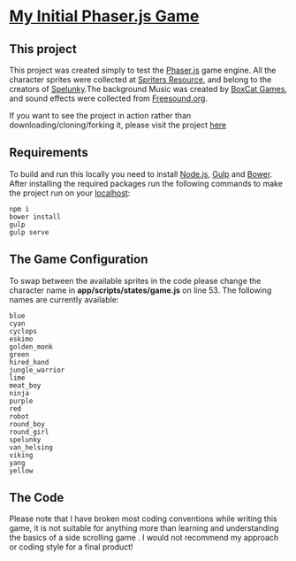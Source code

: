 # [My Initial Phaser.js Game][10]

## This project

This project was created simply to test the [Phaser.js][1] game engine.
All the character sprites were collected at [Spriters Resource][2], and belong to the creators of [Spelunky][3].The background 
Music was created by [BoxCat Games][4], and sound effects were collected from [Freesound.org][5].

If you want to see the project in action rather than downloading/cloning/forking it, please visit the project [here][10] 

## Requirements

To build and run this locally you need to install [Node.js][6], [Gulp][7] and [Bower][8].
After installing the required packages run the following commands to make the project run on your [localhost][9]:

    npm i
    bower install
    gulp
    gulp serve

## The Game Configuration
To swap between the available sprites in the code please change the character name in **app/scripts/states/game.js** 
on line 53. The following names are currently available:

    blue
    cyan
    cyclops
    eskimo
    golden_monk
    green
    hired_hand
    jungle_warrior
    lime
    meat_boy
    ninja
    purple
    red
    robot
    round_boy
    round_girl
    spelunky
    van_helsing
    viking
    yang
    yellow

## The Code

Please note that I have broken most coding conventions while writing this game, it is not suitable for anything more than
learning and understanding the basics of a side scrolling game . 
I would not recommend my approach or coding style for a final product!

[1]: http://www.phaser.io
[2]: https://www.spriters-resource.com/pc_computer/spelunky/
[3]: http://www.spelunkyworld.com/
[4]: http://box-cat.com
[5]: http://www.freesound.org
[6]: http://nodejs.org
[7]: http://gulpjs.com
[8]: https://bower.io
[9]: http://localhost:9000
[10]: http://initial.zorko.co